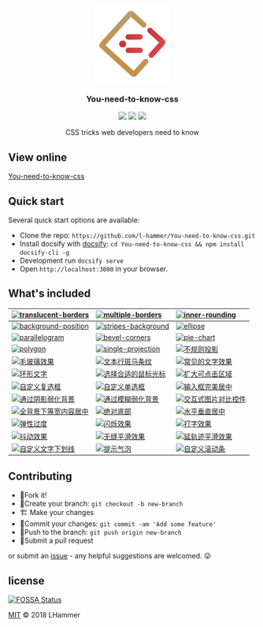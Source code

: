
<p align="center">
    <a href="https://l-hammer.github.io/You-need-to-know-css/#/">
        <img src="./static/logo.png" width="152">
    </a>
    <h3 align="center">You-need-to-know-css</h3>
    <p align="center">
        <a href="https://gitter.im/You-need-to-know-css/Lobby"><img src="https://badges.gitter.im/You-need-to-know-css/Lobby.svg"></a>
        <a href="https://github.com/l-hammer/You-need-to-know-css/blob/master/LICENSE"><img src="https://img.shields.io/github/license/l-hammer/You-need-to-know-css.svg"></a>
        <a href="https://juejin.im/post/5aab4f985188255582521c57"><img src="https://img.shields.io/badge/%E6%8E%98%E9%87%91-1.1k%20%E5%96%9C%E6%AC%A2-b4a078.svg"></a>
    </p>
    <p align="center">
        CSS tricks web developers need to know<br>
    </p>
</p>


## View online

[You-need-to-know-css](https://l-hammer.github.io/You-need-to-know-css/#/)


## Quick start

Several quick start options are available:

- Clone the repo: `https://github.com/l-hammer/You-need-to-know-css.git`
- Install docsify with [docsify](https://docsify.js.org/#/): `cd You-need-to-know-css && npm install docsify-cli -g`
- Development run `docsify serve`
- Open `http://localhost:3000` in your browser.


## What's included

| [![translucent-borders](https://img.shields.io/badge/translucent%20borders-%E5%8D%8A%E9%80%8F%E6%98%8E%E8%BE%B9%E6%A1%86-b4a078.svg)](https://l-hammer.github.io/You-need-to-know-css/#/translucent-borders) | [![multiple-borders](https://img.shields.io/badge/multiple%20borders-%E5%A4%9A%E9%87%8D%E8%BE%B9%E6%A1%86-b4a078.svg)](https://l-hammer.github.io/You-need-to-know-css/#/multiple-borders) | [![inner-rounding](https://img.shields.io/badge/inner%20rounding-%E8%BE%B9%E6%A1%86%E5%86%85%E5%9C%86%E8%A7%92-b4a078.svg)](https://l-hammer.github.io/You-need-to-know-css/#/inner-rounding)|
|:--|:--|:--|
| [![background-position](https://img.shields.io/badge/background%20position-%E8%83%8C%E6%99%AF%E5%AE%9A%E4%BD%8D-b4a078.svg)](https://l-hammer.github.io/You-need-to-know-css/#/extended-bg-position) | [![stripes-background](https://img.shields.io/badge/stripes%20background-%E6%9D%A1%E7%BA%B9%E8%83%8C%E6%99%AF-b4a078.svg)](https://l-hammer.github.io/You-need-to-know-css/#/stripes-background) | [![ellipse](https://img.shields.io/badge/ellipse-%E5%9C%86%2F%E6%A4%AD%E5%9C%86-b4a078.svg)](https://l-hammer.github.io/You-need-to-know-css/#/ellipse) | 
|[![parallelogram](https://img.shields.io/badge/parallelogram-%E5%B9%B3%E8%A1%8C%E5%9B%9B%E8%BE%B9%E5%BD%A2-b4a078.svg)](https://l-hammer.github.io/You-need-to-know-css/#/parallelogram) | [![bevel-corners](https://img.shields.io/badge/bevel%20corners-%E5%88%87%E8%A7%92%E6%95%88%E6%9E%9C-b4a078.svg)](https://l-hammer.github.io/You-need-to-know-css/#/bevel-corners) | [![pie-chart](https://img.shields.io/badge/pie%20chart-%E7%AE%80%E6%98%93%E9%A5%BC%E5%9B%BE-b4a078.svg)](https://l-hammer.github.io/You-need-to-know-css/#/pie-chart) |
|[![polygon](https://img.shields.io/badge/polygon-%E5%85%B6%E4%BB%96%E5%A4%9A%E8%BE%B9%E5%BD%A2-b4a078.svg)](https://l-hammer.github.io/You-need-to-know-css/#/polygon) | [![single-projection](https://img.shields.io/badge/single%20projection-%E5%B8%B8%E8%A7%81%E6%8A%95%E5%BD%B1-b4a078.svg)](https://l-hammer.github.io/You-need-to-know-css/#/single-projection) | [![不规则投影](https://img.shields.io/badge/irregular%20projection-%E4%B8%8D%E8%A7%84%E5%88%99%E6%8A%95%E5%BD%B1-b4a078.svg)](https://l-hammer.github.io/You-need-to-know-css/#/irregular-projection) |
|[![毛玻璃效果](https://img.shields.io/badge/frosted%20glass-%E6%AF%9B%E7%8E%BB%E7%92%83%E6%95%88%E6%9E%9C-b4a078.svg)](https://l-hammer.github.io/You-need-to-know-css/#/frosted-glass) | [![文本行斑马条纹](https://img.shields.io/badge/zebra%20stripes-%E6%96%87%E6%9C%AC%E8%A1%8C%E6%96%91%E9%A9%AC%E6%9D%A1%E7%BA%B9-b4a078.svg)](https://l-hammer.github.io/You-need-to-know-css/#/zebra-stripes) | [![常见的文字效果](https://img.shields.io/badge/text%20effects-%E5%B8%B8%E8%A7%81%E7%9A%84%E6%96%87%E5%AD%97%E6%95%88%E6%9E%9C-b4a078.svg)](https://l-hammer.github.io/You-need-to-know-css/#/text-effects) |
|[![环形文字](https://img.shields.io/badge/circular%20text-%E7%8E%AF%E5%BD%A2%E6%96%87%E5%AD%97-b4a078.svg)](https://l-hammer.github.io/You-need-to-know-css/#/circular-text) | [![选择合适的鼠标光标](https://img.shields.io/badge/mouse%20cursor-%E9%80%89%E6%8B%A9%E5%90%88%E9%80%82%E7%9A%84%E9%BC%A0%E6%A0%87%E5%85%89%E6%A0%87-b4a078.svg)](https://l-hammer.github.io/You-need-to-know-css/#/mouse-cursor) | [![扩大可点击区域](https://img.shields.io/badge/extend%20hit%20area-%E6%89%A9%E5%A4%A7%E5%8F%AF%E7%82%B9%E5%87%BB%E5%8C%BA%E5%9F%9F-b4a078.svg)](https://l-hammer.github.io/You-need-to-know-css/#/extend-hit-area) |
|[![自定义复选框](https://img.shields.io/badge/custom%20checkbox-%E8%87%AA%E5%AE%9A%E4%B9%89%E5%A4%8D%E9%80%89%E6%A1%86-b4a078.svg)](https://l-hammer.github.io/You-need-to-know-css/#/custom-checkbox) | [![自定义单选框](https://img.shields.io/badge/custom%20radio-%E8%87%AA%E5%AE%9A%E4%B9%89%E5%8D%95%E9%80%89%E6%A1%86-b4a078.svg)](https://l-hammer.github.io/You-need-to-know-css/#/custom-radio) | [![输入框完美居中](https://img.shields.io/badge/input%20align-%E8%BE%93%E5%85%A5%E6%A1%86%E5%AE%8C%E7%BE%8E%E5%B1%85%E4%B8%AD-b4a078.svg)](https://l-hammer.github.io/You-need-to-know-css/#/input-align) |
|[![通过阴影弱化背景](https://img.shields.io/badge/shadow%20weaken%20background-%E9%80%9A%E8%BF%87%E9%98%B4%E5%BD%B1%E5%BC%B1%E5%8C%96%E8%83%8C%E6%99%AF-b4a078.svg)](https://l-hammer.github.io/You-need-to-know-css/#/shadow-weaken-background) | [![通过模糊弱化背景](https://img.shields.io/badge/blurry%20weaken%20background-%E9%80%9A%E8%BF%87%E6%A8%A1%E7%B3%8A%E5%BC%B1%E5%8C%96%E8%83%8C%E6%99%AF-b4a078.svg)](https://l-hammer.github.io/You-need-to-know-css/#/blurry-weaken-background) | [![交互式图片对比控件](https://img.shields.io/badge/image%20slider-%E4%BA%A4%E4%BA%92%E5%BC%8F%E5%9B%BE%E7%89%87%E5%AF%B9%E6%AF%94%E6%8E%A7%E4%BB%B6-b4a078.svg)](https://l-hammer.github.io/You-need-to-know-css/#/image-slider) |
|[![全背景下等宽内容居中](https://img.shields.io/badge/fluid%20fixed-%E5%85%A8%E8%83%8C%E6%99%AF%E4%B8%8B%E7%AD%89%E5%AE%BD%E5%86%85%E5%AE%B9%E5%B1%85%E4%B8%AD-b4a078.svg)](https://l-hammer.github.io/You-need-to-know-css/#/fluid-fixed) | [![绝对底部](https://img.shields.io/badge/sticky%20footer-%E7%BB%9D%E5%AF%B9%E5%BA%95%E9%83%A8-b4a078.svg)](https://l-hammer.github.io/You-need-to-know-css/#/sticky-footer) | [![水平垂直居中](https://img.shields.io/badge/center-%E6%B0%B4%E5%B9%B3%E5%9E%82%E7%9B%B4%E5%B1%85%E4%B8%AD-b4a078.svg)](https://l-hammer.github.io/You-need-to-know-css/#/centering-known) |
|[![弹性过度](https://img.shields.io/badge/elastic-%E5%BC%B9%E6%80%A7%E8%BF%87%E5%BA%A6-b4a078.svg)](https://l-hammer.github.io/You-need-to-know-css/#/elastic) | [![闪烁效果](https://img.shields.io/badge/blink-%E9%97%AA%E7%83%81%E6%95%88%E6%9E%9C-b4a078.svg)](https://l-hammer.github.io/You-need-to-know-css/#/blink) | [![打字效果](https://img.shields.io/badge/typing-%E6%89%93%E5%AD%97%E6%95%88%E6%9E%9C-b4a078.svg)](https://l-hammer.github.io/You-need-to-know-css/#/typing) |
|[![抖动效果](https://img.shields.io/badge/shake-%E6%8A%96%E5%8A%A8%E6%95%88%E6%9E%9C-b4a078.svg)](https://l-hammer.github.io/You-need-to-know-css/#/shake) | [![无缝平滑效果](https://img.shields.io/badge/smooth-%E6%97%A0%E7%BC%9D%E5%B9%B3%E6%BB%91%E6%95%88%E6%9E%9C-b4a078.svg)](https://l-hammer.github.io/You-need-to-know-css/#/smooth) | [![延轨迹平滑效果](https://img.shields.io/badge/circular%20smooth-%E5%BB%B6%E8%BD%A8%E8%BF%B9%E5%B9%B3%E6%BB%91%E6%95%88%E6%9E%9C-b4a078.svg)](https://l-hammer.github.io/You-need-to-know-css/#/circular-smooth) |
|[![自定义文字下划线](https://img.shields.io/badge/custom%20text%20underline-%E8%87%AA%E5%AE%9A%E4%B9%89%E6%96%87%E5%AD%97%E4%B8%8B%E5%88%92%E7%BA%BF-b4a078.svg)](https://l-hammer.github.io/You-need-to-know-css/#/text-underline) | [![提示气泡](https://img.shields.io/badge/poptip-%E6%8F%90%E7%A4%BA%E6%B0%94%E6%B3%A1-b4a078.svg)](https://l-hammer.github.io/You-need-to-know-css/#/poptip) | [![自定义滚动条](https://img.shields.io/badge/custom%20scrollbar-%E8%87%AA%E5%AE%9A%E4%B9%89%E6%BB%9A%E5%8A%A8%E6%9D%A1-b4a078.svg)](https://l-hammer.github.io/You-need-to-know-css/#/scrollbar) |


## Contributing

- :fork_and_knife:Fork it!
- :wrench:Create your branch: `git checkout -b new-branch`
- 🏗 Make your changes
- :memo:Commit your changes: `git commit -am 'Add some feature'`
- :rocket:Push to the branch: `git push origin new-branch`
- :tada:Submit a pull request

or submit an [issue](https://github.com/l-hammer/You-need-to-know-css/issues) - any helpful suggestions are welcomed. :stuck_out_tongue_winking_eye:

## license

[![FOSSA Status](https://app.fossa.io/api/projects/git%2Bgithub.com%2Fl-hammer%2FYou-need-to-know-css.svg?type=small)](https://app.fossa.io/projects/git%2Bgithub.com%2Fl-hammer%2FYou-need-to-know-css?ref=badge_small)

[MIT](https://github.com/l-hammer/You-need-to-know-css/blob/master/LICENSE) © 2018 LHammer
